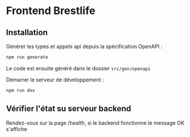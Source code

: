 # Frontend Brestlife

## Installation

Générer les types et appels api depuis la spécification OpenAPI :

```bash
npm run generate
```

Le code est ensuite généré dans le dossier `src/gen/openapi`

Démarrer le serveur de développement :

```bash
npm run dev
```

## Vérifier l'état su serveur backend

Rendez-vous sur la page /health, si le backend fonctionne le message OK s'affiche